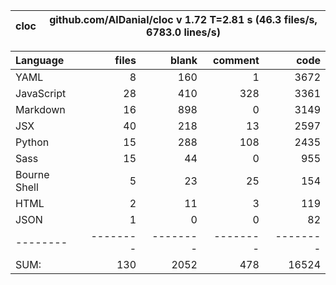 cloc|github.com/AlDanial/cloc v 1.72  T=2.81 s (46.3 files/s, 6783.0 lines/s)
--- | ---

Language|files|blank|comment|code
:-------|-------:|-------:|-------:|-------:
YAML|8|160|1|3672
JavaScript|28|410|328|3361
Markdown|16|898|0|3149
JSX|40|218|13|2597
Python|15|288|108|2435
Sass|15|44|0|955
Bourne Shell|5|23|25|154
HTML|2|11|3|119
JSON|1|0|0|82
--------|--------|--------|--------|--------
SUM:|130|2052|478|16524
